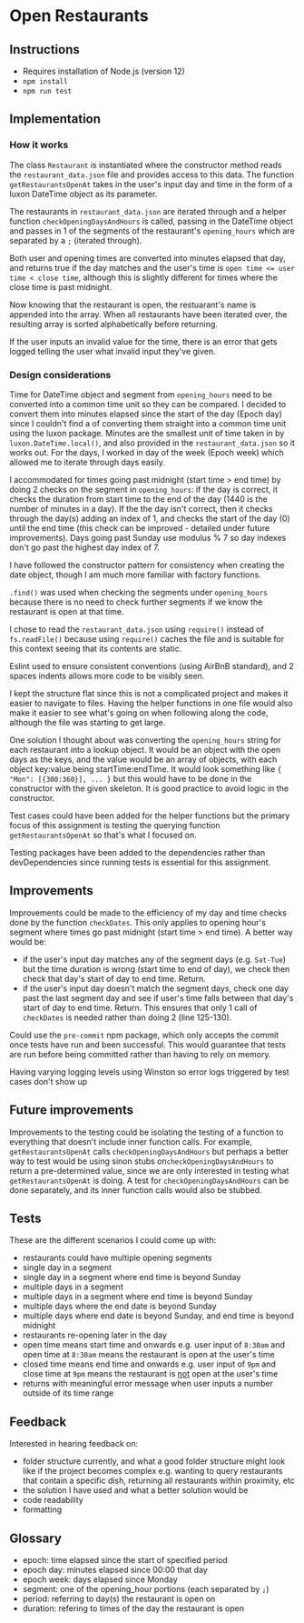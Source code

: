 # Open Restaurants

## Instructions

- Requires installation of Node.js (version 12)
- `npm install`
- `npm run test`

## Implementation

### How it works

The class `Restaurant` is instantiated where the constructor method reads the `restaurant_data.json` file and provides access to this data. The function `getRestaurantsOpenAt` takes in the user's input day and time in the form of a luxon DateTime object as its parameter.

The restaurants in `restaurant_data.json` are iterated through and a helper function `checkOpeningDaysAndHours` is called, passing in the DateTime object and passes in 1 of the segments of the restaurant's `opening_hours` which are separated by a `;` (iterated through). 

Both user and opening times are converted into minutes elapsed that day, and returns true if the day matches and the user's time is `open time <= user time < close time`, although this is slightly different for times where the close time is past midnight.

Now knowing that the restaurant is open, the restuarant's name is appended into the array. When all restaurants have been iterated over, the resulting array is sorted alphabetically before returning.

If the user inputs an invalid value for the time, there is an error that gets logged telling the user what invalid input they've given.

### Design considerations

Time for DateTime object and segment from `opening_hours` need to be converted into a common time unit so they can be compared. I decided to convert them into minutes elapsed since the start of the day (Epoch day) since I couldn't find a of converting them straight into a common time unit using the luxon package. Minutes are the smallest unit of time taken in by `luxon.DateTime.local()`, and also provided in the `restaurant_data.json` so it works out. For the days, I worked in day of the week (Epoch week) which allowed me to iterate through days easily.

I accommodated for times going past midnight (start time > end time) by doing 2 checks on the segment in `opening_hours`: if the day is correct, it checks the duration from start time to the end of the day (1440 is the number of minutes in a day). If the the day isn't correct, then it checks through the day(s) adding an index of 1, and checks the start of the day (0) until the end time (this check can be improved - detailed under future improvements). Days going past Sunday use modulus % 7 so day indexes don't go past the highest day index of 7.

I have followed the constructor pattern for consistency when creating the date object, though I am much more familiar with factory functions.

`.find()` was used when checking the segments under `opening_hours` because there is no need to check further segments if we know the restaurant is open at that time.

I chose to read the `restaurant_data.json` using `require()` instead of `fs.readFile()` because using `require()` caches the file and is suitable for this context seeing that its contents are static.

Eslint used to ensure consistent conventions (using AirBnB standard), and 2 spaces indents allows more code to be visibly seen.

I kept the structure flat since this is not a complicated project and makes it easier to navigate to files. Having the helper functions in one file would also make it easier to see what's going on when following along the code, although the file was starting to get large.

One solution I thought about was converting the `opening_hours` string for each restaurant into a lookup object. It would be an object with the open days as the keys, and the value would be an array of objects, with each object key:value being startTime:endTime. It would look something like `{ "Mon": [{300:360}], ... }` but this would have to be done in the constructor with the given skeleton. It is good practice to avoid logic in the constructor.

Test cases could have been added for the helper functions but the primary focus of this assignment is testing the querying function `getRestaurantsOpenAt` so that's what I focused on.

Testing packages have been added to the dependencies rather than devDependencies since running tests is essential for this assignment.

## Improvements

Improvements could be made to the efficiency of my day and time checks done by the function `checkDates`. This only applies to opening hour's segment where times go past midnight (start time > end time). A better way would be:
- if the user's input day matches any of the segment days (e.g. `Sat-Tue`) but the time duration is wrong (start time to end of day), we check then check that day's start of day to end time. Return.
- if the user's input day doesn't match the segment days, check one day past the last segment day and see if user's time falls between that day's start of day to end time. Return.
This ensures that only 1 call of `checkDates` is needed rather than doing 2 (line 125-130).

Could use the `pre-commit` npm package, which only accepts the commit once tests have run and been successful. This would guarantee that tests are run before being committed rather than having to rely on memory.

Having varying logging levels using Winston so error logs triggered by test cases don't show up

## Future improvements

Improvements to the testing could be isolating the testing of a function to everything that doesn't include inner function calls. For example, `getRestaurantsOpenAt` calls `checkOpeningDaysAndHours` but perhaps a better way to test would be using sinon stubs on`checkOpeningDaysAndHours` to return a pre-determined value, since we are only interested in testing what `getRestaurantsOpenAt` is doing. A test for `checkOpeningDaysAndHours` can be done separately, and its inner function calls would also be stubbed.

## Tests

These are the different scenarios I could come up with:
- restaurants could have multiple opening segments
- single day in a segment
- single day in a segment where end time is beyond Sunday
- multiple days in a segment
- multiple days in a segment where end time is beyond Sunday
- multiple days where the end date is beyond Sunday
- multiple days where end date is beyond Sunday, and end time is beyond midnight
- restaurants re-opening later in the day
- open time means start time and onwards e.g. user input of `8:30am` and open time at `8:30am` means the restaurant is open at the user's time
- closed time means end time and onwards e.g. user input of `9pm` and close time at `9pm` means the restaurant is <u>not</u> open at the user's time
- returns with meaningful error message when user inputs a number outside of its time range

## Feedback

Interested in hearing feedback on:
- folder structure currently, and what a good folder structure might look like if the project becomes complex e.g. wanting to query restaurants that contain a specific dish, returning all restaurants within proximity, etc
- the solution I have used and what a better solution would be
- code readability
- formatting

## Glossary
- epoch: time elapsed since the start of specified period
- epoch day: minutes elapsed since 00:00 that day
- epoch week: days elapsed since Monday
- segment: one of the opening_hour portions (each separated by `;`)
- period: referring to day(s) the restaurant is open on
- duration: refering to times of the day the restaurant is open

